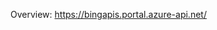 <!-- 
NavPath: Bing Web Search API
LinkLabel: Overview
Weight: 80
Url: Bing-web-search-API/documentation
-->

Overview: https://bingapis.portal.azure-api.net/
